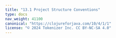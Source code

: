 ```yaml
---
title: "13.1 Project Structure Conventions"
type: docs
nav_weight: 41100
canonical: "https://clojureforjava.com/10/4/1/1"
license: "© 2024 Tokenizer Inc. CC BY-NC-SA 4.0"
---
```


